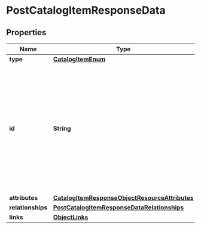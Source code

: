 # PostCatalogItemResponseData

## Properties
Name | Type | Description | Notes
------------ | ------------- | ------------- | -------------
**type** | [**CatalogItemEnum**](CatalogItemEnum.md) |  | 
**id** | **String** | The catalog item ID is a compound ID (string), with format: &#x60;{integration}:::{catalog}:::{external_id}&#x60;. Currently, the only supported integration type is &#x60;$custom&#x60;, and the only supported catalog is &#x60;$default&#x60;. | 
**attributes** | [**CatalogItemResponseObjectResourceAttributes**](CatalogItemResponseObjectResourceAttributes.md) |  | 
**relationships** | [**PostCatalogItemResponseDataRelationships**](PostCatalogItemResponseDataRelationships.md) |  |  [optional]
**links** | [**ObjectLinks**](ObjectLinks.md) |  | 
